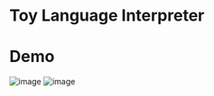 # Toy Language Interpreter

# Demo
![image](https://github.com/georgianapetricele/Toy-Language-Interpreter/assets/115110913/633a411c-4359-4411-971c-e36e9482afa2)
![image](https://github.com/georgianapetricele/Toy-Language-Interpreter/assets/115110913/d9906357-6c5c-41df-8250-36cb9f5e6fae)
